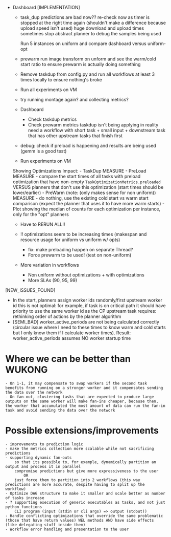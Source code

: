 - Dashboard
    [IMPLEMENTATION]
    - task_dup
        predictions are bad now??
            re-check now as timer is stopped at the right time again (shouldn't make a difference because upload speed isn't used)
            huge download and upload times sometimes
                stop abstract planner to debug the samples being used
        
        Run 5 instances on uniform and compare dashboard versus uniform-opt

    - prewarm
        run image transform on unform and see the warm/cold start ratio to ensure prewarm is actually doing something

    - Remove taskdup from config.py and run all workflows at least 3 times locally to ensure nothing's broke
    - Run all experiments on VM

    - try running montage again? and collecting metrics?

    - Dashboard
        - Check taskdup metrics
        - Check prewarm metrics
            taskdup isn't being applying in reality
            need a workflow with short task + small input + downstream task that has other upstream tasks that finish first
    - debug: check if preload is happening and results are being used (gemm is a good test)
    - Run experiments on VM

    Showing Optimizations Impact:
        - TaskDup
            MEASURE
        - PreLoad
            MEASURE
            - compare the start times of all tasks with preload optimization that have non-empty `TaskOptimizationMetrics.preloaded` VERSUS planners that don't use this optimization (start times should be lower/earlier)
        - PreWarm (note: (only makes sense for non uniform))
            MEASURE
            - do nothing, use the existing cold start vs warm start comparison (expect the planner that uses it to have more warm starts)
        - Plot showing the median of counts for each optimization per instance, only for the "opt" planners

    - Have to RERUN ALL!!
    - !! optimizations seem to be increasing times (makespan and resource usage for uniform vs uniform w/ opts)
        - fix: make preloading happen on separate Thread?
        - Force prewarm to be used! (test on non-uniform)
    
    - More variation in workflows
        - Non uniform without optimizations + with optimizations
        - More SLAs (90, 95, 99)

[NEW_ISSUES_FOUND]
- In the start, planners assign worker ids randomly/first upstream worker id
    this is not optimal: for example, if task is on critical path it should have priority to use the same worker id as the CP upstream task
    requires: rethinking order of actions by the planner algorithm
- [SEMI_BAD] worker_active_periods are not being calculated correctly (circular issue where I need to these times to know warm and cold starts but I only know them if I calculate worker times). Result: worker_active_periods assumes NO worker startup time

# Where we can be better than WUKONG
    - On 1-1, it may compensate to swap workers if the second task benefits from running on a stronger worker and it compensates sending the data over the network
    - On fan-out, clustering tasks that are expected to produce large outputs on the same worker will make fan-ins cheaper, because then, the worker that accumulated the most amount of data can run the fan-in task and avoid sending the data over the network

# Possible extensions/improvements
    - improvements to prediction logic
    - make the metrics collection more scalable while not sacrificing predictions
    - supporting dynamic fan-outs
        so that its possible to, for example, dynamically partition an output and process it in parallel
        compromise predictions but give more expressiveness to the user 
            OR
        just force them to partition into 2 workflows (this way predictions are more accurate, despite having to split up the workflow)
    - Optimize DAG structure to make it smaller and scale better as number of tasks increase
    - ? supporting execution of generic executables as tasks, and not just python functions
        CLI program (input (stdin or cli args) => output (stdout))
    - Handle conflicting optimizations that override the same problematic (those that have return values) WEL methods AND have side effects (like delegating stuff inside them)
    - Workflow error handling and presentation to the user